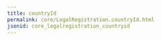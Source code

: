 ```yaml
---
title: countryId
permalink: core/LegalRegistration.countryId.html
jsonid: core_legalregistration_countryid
---
```

